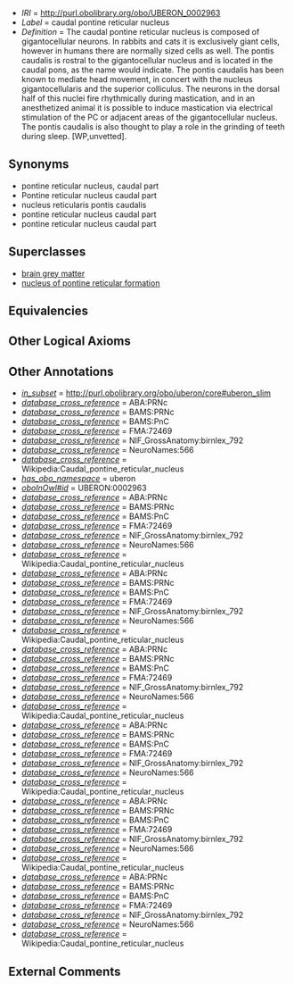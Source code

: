  * *IRI* = http://purl.obolibrary.org/obo/UBERON_0002963
 * *Label* = caudal pontine reticular nucleus
 * *Definition* = The caudal pontine reticular nucleus is composed of gigantocellular neurons. In rabbits and cats it is exclusively giant cells, however in humans there are normally sized cells as well. The pontis caudalis is rostral to the gigantocellular nucleus and is located in the caudal pons, as the name would indicate. The pontis caudalis has been known to mediate head movement, in concert with the nucleus gigantocellularis and the superior colliculus. The neurons in the dorsal half of this nuclei fire rhythmically during mastication, and in an anesthetized animal it is possible to induce mastication via electrical stimulation of the PC or adjacent areas of the gigantocellular nucleus. The pontis caudalis is also thought to play a role in the grinding of teeth during sleep. [WP,unvetted].

## Synonyms

 * pontine reticular nucleus, caudal part
 * Pontine reticular nucleus caudal part
 * nucleus reticularis pontis caudalis
 * pontine reticular nucleus caudal part
 * pontine reticular nucleus caudal part

## Superclasses

 * [brain grey matter](../../UBERON/28/UBERON_0003528.md)
 * [nucleus of pontine reticular formation](../../UBERON/13/UBERON_0007413.md)

## Equivalencies


## Other Logical Axioms


## Other Annotations

 * *[in_subset](../../et/oboInOwl#inSubset.md)* = http://purl.obolibrary.org/obo/uberon/core#uberon_slim
 * *[database_cross_reference](../../ef/oboInOwl#hasDbXref.md)* = ABA:PRNc
 * *[database_cross_reference](../../ef/oboInOwl#hasDbXref.md)* = BAMS:PRNc
 * *[database_cross_reference](../../ef/oboInOwl#hasDbXref.md)* = BAMS:PnC
 * *[database_cross_reference](../../ef/oboInOwl#hasDbXref.md)* = FMA:72469
 * *[database_cross_reference](../../ef/oboInOwl#hasDbXref.md)* = NIF_GrossAnatomy:birnlex_792
 * *[database_cross_reference](../../ef/oboInOwl#hasDbXref.md)* = NeuroNames:566
 * *[database_cross_reference](../../ef/oboInOwl#hasDbXref.md)* = Wikipedia:Caudal_pontine_reticular_nucleus
 * *[has_obo_namespace](../../ce/oboInOwl#hasOBONamespace.md)* = uberon
 * *[oboInOwl#id](../../id/oboInOwl#id.md)* = UBERON:0002963
 * *[database_cross_reference](../../ef/oboInOwl#hasDbXref.md)* = ABA:PRNc
 * *[database_cross_reference](../../ef/oboInOwl#hasDbXref.md)* = BAMS:PRNc
 * *[database_cross_reference](../../ef/oboInOwl#hasDbXref.md)* = BAMS:PnC
 * *[database_cross_reference](../../ef/oboInOwl#hasDbXref.md)* = FMA:72469
 * *[database_cross_reference](../../ef/oboInOwl#hasDbXref.md)* = NIF_GrossAnatomy:birnlex_792
 * *[database_cross_reference](../../ef/oboInOwl#hasDbXref.md)* = NeuroNames:566
 * *[database_cross_reference](../../ef/oboInOwl#hasDbXref.md)* = Wikipedia:Caudal_pontine_reticular_nucleus
 * *[database_cross_reference](../../ef/oboInOwl#hasDbXref.md)* = ABA:PRNc
 * *[database_cross_reference](../../ef/oboInOwl#hasDbXref.md)* = BAMS:PRNc
 * *[database_cross_reference](../../ef/oboInOwl#hasDbXref.md)* = BAMS:PnC
 * *[database_cross_reference](../../ef/oboInOwl#hasDbXref.md)* = FMA:72469
 * *[database_cross_reference](../../ef/oboInOwl#hasDbXref.md)* = NIF_GrossAnatomy:birnlex_792
 * *[database_cross_reference](../../ef/oboInOwl#hasDbXref.md)* = NeuroNames:566
 * *[database_cross_reference](../../ef/oboInOwl#hasDbXref.md)* = Wikipedia:Caudal_pontine_reticular_nucleus
 * *[database_cross_reference](../../ef/oboInOwl#hasDbXref.md)* = ABA:PRNc
 * *[database_cross_reference](../../ef/oboInOwl#hasDbXref.md)* = BAMS:PRNc
 * *[database_cross_reference](../../ef/oboInOwl#hasDbXref.md)* = BAMS:PnC
 * *[database_cross_reference](../../ef/oboInOwl#hasDbXref.md)* = FMA:72469
 * *[database_cross_reference](../../ef/oboInOwl#hasDbXref.md)* = NIF_GrossAnatomy:birnlex_792
 * *[database_cross_reference](../../ef/oboInOwl#hasDbXref.md)* = NeuroNames:566
 * *[database_cross_reference](../../ef/oboInOwl#hasDbXref.md)* = Wikipedia:Caudal_pontine_reticular_nucleus
 * *[database_cross_reference](../../ef/oboInOwl#hasDbXref.md)* = ABA:PRNc
 * *[database_cross_reference](../../ef/oboInOwl#hasDbXref.md)* = BAMS:PRNc
 * *[database_cross_reference](../../ef/oboInOwl#hasDbXref.md)* = BAMS:PnC
 * *[database_cross_reference](../../ef/oboInOwl#hasDbXref.md)* = FMA:72469
 * *[database_cross_reference](../../ef/oboInOwl#hasDbXref.md)* = NIF_GrossAnatomy:birnlex_792
 * *[database_cross_reference](../../ef/oboInOwl#hasDbXref.md)* = NeuroNames:566
 * *[database_cross_reference](../../ef/oboInOwl#hasDbXref.md)* = Wikipedia:Caudal_pontine_reticular_nucleus
 * *[database_cross_reference](../../ef/oboInOwl#hasDbXref.md)* = ABA:PRNc
 * *[database_cross_reference](../../ef/oboInOwl#hasDbXref.md)* = BAMS:PRNc
 * *[database_cross_reference](../../ef/oboInOwl#hasDbXref.md)* = BAMS:PnC
 * *[database_cross_reference](../../ef/oboInOwl#hasDbXref.md)* = FMA:72469
 * *[database_cross_reference](../../ef/oboInOwl#hasDbXref.md)* = NIF_GrossAnatomy:birnlex_792
 * *[database_cross_reference](../../ef/oboInOwl#hasDbXref.md)* = NeuroNames:566
 * *[database_cross_reference](../../ef/oboInOwl#hasDbXref.md)* = Wikipedia:Caudal_pontine_reticular_nucleus
 * *[database_cross_reference](../../ef/oboInOwl#hasDbXref.md)* = ABA:PRNc
 * *[database_cross_reference](../../ef/oboInOwl#hasDbXref.md)* = BAMS:PRNc
 * *[database_cross_reference](../../ef/oboInOwl#hasDbXref.md)* = BAMS:PnC
 * *[database_cross_reference](../../ef/oboInOwl#hasDbXref.md)* = FMA:72469
 * *[database_cross_reference](../../ef/oboInOwl#hasDbXref.md)* = NIF_GrossAnatomy:birnlex_792
 * *[database_cross_reference](../../ef/oboInOwl#hasDbXref.md)* = NeuroNames:566
 * *[database_cross_reference](../../ef/oboInOwl#hasDbXref.md)* = Wikipedia:Caudal_pontine_reticular_nucleus

## External Comments

